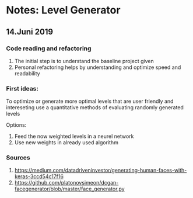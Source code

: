 # Notes: Level Generator

## 14.Juni 2019
###  Code reading and refactoring 
1. The initial step is to understand the baseline project given
2. Personal refactoring helps by understanding and optimize speed and readability


### First ideas:

To optimize or generate more optimal levels that are user friendly and intereseting
use a quantitative methods of evaluating randomly generated levels

Options:

1. Feed the now weighted levels in a neurel network
2. Use new weights in already used algorithm

### Sources
1. https://medium.com/datadriveninvestor/generating-human-faces-with-keras-3ccd54c17f16
2. https://github.com/platonovsimeon/dcgan-facegenerator/blob/master/face_generator.py
